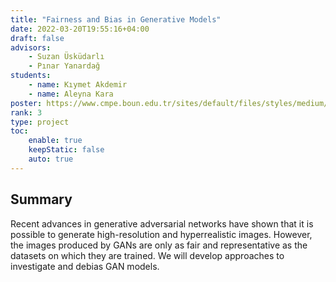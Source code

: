 ```yaml
---
title: "Fairness and Bias in Generative Models"
date: 2022-03-20T19:55:16+04:00
draft: false
advisors: 
    - Suzan Üsküdarlı
    - Pınar Yanardağ
students: 
    - name: Kıymet Akdemir
    - name: Aleyna Kara
poster: https://www.cmpe.boun.edu.tr/sites/default/files/styles/medium/public/akdemir_492poster.jpg?itok=ES6-2FXT
rank: 3
type: project
toc:
    enable: true
    keepStatic: false
    auto: true
---
```


## Summary
Recent advances in generative adversarial networks have shown that it is possible to generate high-resolution and hyperrealistic images. However, the images produced by GANs are only as fair and representative as the datasets on which they are trained. We will develop approaches to investigate and debias GAN models.
